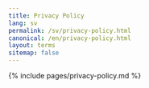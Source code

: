 ```yaml
---
title: Privacy Policy
lang: sv
permalink: /sv/privacy-policy.html
canonical: /en/privacy-policy.html
layout: terms
sitemap: false
---
```


{% include pages/privacy-policy.md %}
